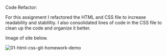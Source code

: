 Code Refactor:

For this assignment I refactored the HTML and CSS file to increase readability and stabliltiy. I also consolidated lines of code in the CSS file to clean up the code and organize it better.

Image of site below.





![01-html-css-git-homework-demo](https://user-images.githubusercontent.com/79070269/113465892-5fec4880-9405-11eb-8e52-52fcb423b7ef.png)

